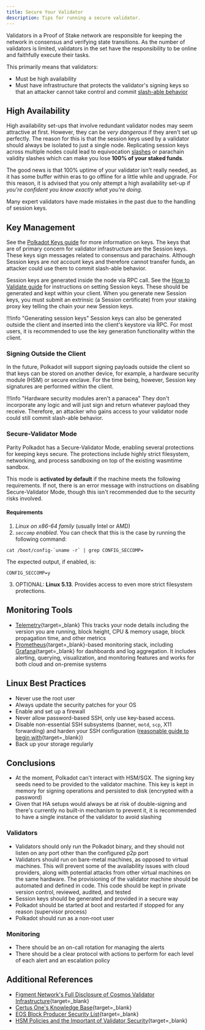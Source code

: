```yaml
---
title: Secure Your Validator
description: Tips for running a secure validator.
---
```


Validators in a Proof of Stake network are responsible for keeping the network in consensus and verifying state transitions. As the number of validators is limited, validators in the set have the responsibility to be online and faithfully execute their tasks.

This primarily means that validators:

- Must be high availability
- Must have infrastructure that protects the validator's signing keys so that an attacker cannot take control and commit [slash-able behavior]()

## High Availability

High availability set-ups that involve redundant validator nodes may seem attractive at first.
However, they can be *very dangerous* if they aren't set up perfectly. The reason for this is
that the session keys used by a validator should always be isolated to just a single node.
Replicating session keys across multiple nodes could lead to equivocation
[slashes]() or parachain validity slashes which can make you lose **100%
of your staked funds**.

The good news is that 100% uptime of your validator isn't really needed, as it has some buffer
within eras to go offline for a little while and upgrade. For this reason, it is advised that you only attempt a high availability set-up if *you're confident you know exactly what you're doing.*

Many expert validators have made mistakes in the past due to the handling of session keys.

## Key Management

See the [Polkadot Keys guide]() for more information on keys. The keys
that are of primary concern for validator infrastructure are the Session keys. These keys sign
messages related to consensus and parachains. Although Session keys are _not_ account keys and
therefore cannot transfer funds, an attacker could use them to commit slash-able behavior.

Session keys are generated inside the node via RPC call. See the [How to Validate guide]() for instructions on setting Session keys. These should be generated and kept within your client. When you generate new Session keys, you must submit an extrinsic (a Session certificate) from your
staking proxy key telling the chain your new Session keys.

!!!info "Generating session keys"
    Session keys can also be generated outside the client and inserted into the client's keystore via RPC. For most users, it is recommended to use the key generation functionality within the client.

### Signing Outside the Client

In the future, Polkadot will support signing payloads outside the client so that keys can be stored
on another device, for example, a hardware security module (HSM) or secure enclave. For the time being,
however, Session key signatures are performed within the client.

!!!info "Hardware security modules aren't a panacea"
    They don't incorporate any logic and will just sign and return whatever payload they receive. Therefore, an attacker who gains access to your validator node could still commit slash-able behavior.

### Secure-Validator Mode

Parity Polkadot has a Secure-Validator Mode, enabling several protections for keeping keys secure.
The protections include highly strict filesystem, networking, and process sandboxing on top of the
existing wasmtime sandbox.

This mode is **activated by default** if the machine meets the following requirements. If not, there
is an error message with instructions on disabling Secure-Validator Mode, though this isn't
recommended due to the security risks involved.

#### Requirements

1. *Linux on x86-64 family* (usually Intel or AMD)
2. *`seccomp` enabled*. You can check that this is the case by running the following command:
  ```
  cat /boot/config-`uname -r` | grep CONFIG_SECCOMP=
  ```
  The expected output, if enabled, is:
  ```
  CONFIG_SECCOMP=y
  ```

3. OPTIONAL: **Linux 5.13**. Provides access to even more strict filesystem protections.

## Monitoring Tools

- [Telemetry](https://github.com/paritytech/substrate-telemetry){target=\_blank} This tracks your node details
  including the version you are running, block height, CPU & memory usage, block propagation time, and other metrics
- [Prometheus](https://prometheus.io/){target=\_blank}-based monitoring stack, including
  [Grafana](https://grafana.com){target=\_blank} for dashboards and log aggregation. It includes alerting, querying,
  visualization, and monitoring features and works for both cloud and on-premise systems

## Linux Best Practices

- Never use the root user
- Always update the security patches for your OS
- Enable and set up a firewall
- Never allow password-based SSH, only use key-based access.
- Disable non-essential SSH subsystems (banner, `motd`, `scp`, X11 forwarding) and harden your SSH
  configuration
  ([reasonable guide to begin with](https://stribika.github.io/2015/01/04/secure-secure-shell.html){target=\_blank})
- Back up your storage regularly

## Conclusions

- At the moment, Polkadot can't interact with HSM/SGX. The signing key seeds need to be provided to the validator machine. This key is kept in memory for signing operations and persisted to disk (encrypted with a password)
- Given that HA setups would always be at risk of double-signing and there's currently no built-in mechanism to prevent it, it is recommended to have a single instance of the validator to avoid slashing

### Validators

- Validators should only run the Polkadot binary, and they should not listen on any port other than
  the configured p2p port
- Validators should run on bare-metal machines, as opposed to virtual machines. This will prevent some of the availability issues with cloud providers, along with potential attacks from other virtual machines on the same hardware. The provisioning of the validator machine should be automated and defined in code. This code should be kept in private version control, reviewed, audited, and tested
- Session keys should be generated and provided in a secure way
- Polkadot should be started at boot and restarted if stopped for any reason (supervisor process)
- Polkadot should run as a non-root user

### Monitoring

- There should be an on-call rotation for managing the alerts
- There should be a clear protocol with actions to perform for each level of each alert and an
  escalation policy

## Additional References

- [Figment Network's Full Disclosure of Cosmos Validator Infrastructure](https://medium.com/figment-networks/full-disclosure-figments-cosmos-validator-infrastructure-3bc707283967){target=\_blank}
- [Certus One's Knowledge Base](https://kb.certus.one/){target=\_blank}
- [EOS Block Producer Security List](https://github.com/slowmist/eos-bp-nodes-security-checklist){target=\_blank}
- [HSM Policies and the Important of Validator Security](https://medium.com/loom-network/hsm-policies-and-the-importance-of-validator-security-ec8a4cc1b6f){target=\_blank}

